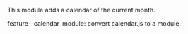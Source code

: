 This module adds a calendar of the current month. 

feature--calendar_module: convert calendar.js to a module.